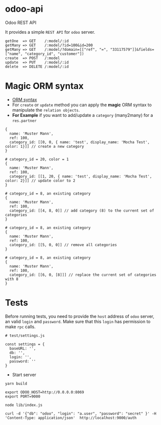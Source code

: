 # odoo-api
Odoo REST API

It provides a simple `REST API` for `odoo` server.

```
getOne  => GET    /:model/:id
getMany => GET    /:model/?id=100&id=200
getMany => GET    /:model/?domain=[["ref", "=", "33117579"]]&fields=["name", "category_id", "customer"])
create  => POST   /:model
update  => PUT    /:model/:id
delete  => DELETE /:model/:id
```

# Magic ORM syntax

- [ORM syntax](https://www.odoo.com/documentation/9.0/reference/orm.html)
- For `create` or `update` method you can apply the **magic** ORM syntax to manipulate the `relation objects`.
- **For Example** if you want to add/update a `category` (many2many) for a `res.partner`

```
{
  name: 'Muster Mann',
  ref: 100,
  category_id: [[0, 0, { name: 'test', display_name: 'Mocha Test', color: 1}]] // create a new category
}
```

```
# category_id = 20, color = 1
{
  name: 'Muster Mann',
  ref: 100,
  category_id: [[1, 20, { name: 'test', display_name: 'Mocha Test', color: 2}]] // update color to 2
}
```

```
# category_id = 8, an existing category
{
  name: 'Muster Mann',
  ref: 100,
  category_id: [[4, 8, 0]] // add category (8) to the current set of categories
}
```

```
# category_id = 8, an existing category
{
  name: 'Muster Mann',
  ref: 100,
  category_id: [[5, 0, 0]] // remove all categories
}
```

```
# category_id = 8, an existing category
{
  name: 'Muster Mann',
  ref: 100,
  category_id: [[6, 0, [8]]] // replace the current set of categories with 8
}
```

# Tests

Before running tests, you need to provide the `host` address of `odoo` server, an valid `login` and `password`. 
Make sure that this `login` has permission to make `rpc` calls.

```
# test/settings.js

const settings = {
  baseURL: '',
  db: '',
  login: '',
  password: ''
} 
```

- Start server

```
yarn build

export ODOO_HOST=http://0.0.0.0:8069
export PORT=9000

node lib/index.js 
```

```
curl -d '{"db": "odoo", "login": "a.user", "password": "secret" }' -H 'Content-Type: application/json'  http://localhost:9000/auth
```
